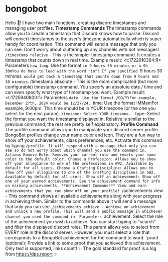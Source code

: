 # bongobot
Hello :wave:!
I have two main functions, creating discord timestamps and managing user profiles.
**Timestamp Commands**
The timestamp commands allow you to create a timestamp that Discord knows how to parse. Discord will convert timestamps to the user's timezone automatically which is super handy for coordination. This command will send a message that only you can see. Don't worry about cluttering up any channels with bot messages!
`/timestamp relative` - This is the simpler timestamp command. It creates a timestamp that counts down in real time.
Example result: <t:1722910364:R>
Parameters
`how_long`: Use the format `in 9 hours 30 minutes or n 9h 30mYou do have to lead with the word "in"! If you specified `9 hours 30 minutes`  would get back a timestamp that counts down from 9 hours and 30 minutes.
`/timestamp absolute - This is the more complicated (but more configurable) timestamp command. You specify an absolute date / time and can even specify what type of timestamp you want.
Example result: <t:1725940800:f>
Parameters
`date: Use the format /DD/YYFor example, December 27th, 2024 would be 12/27/24.
`time: Use the format :MMamFor example, 9:00pm. This time should be in YOUR timezone (or the one you select for the next param).
`timezone: Select YOUR timezone. 
`type: Select the format you want the timestamp displayed in. Relative is similar to the previous command, the rest are pretty self explanatory. 
**Profile Command**
The profile command allows you to manipulate your discord server profile. BongoBot profiles change your name color and icon. They are a fun way to show off your achievements, class preferences, etc.
Activate this command by typing `/profile. It will respond with a message that only you can see so do not worry about which channel you use the command in.
Actions
Remove Role: Removes your current role and resets your name color to the default color.
Choose a Profession: Allows you to show off your allegiance to one of the professions in GW2. Available by default for all users.
Choose a Crafting Discipline: Allows you to show off your allegiance to one of the crafting disciplines in GW2. Available by default for all users.
Show off an Achievement: Show off one of your earned achievements. See the achievement command for info on earning achievements.
**Achievement Commands**
View and earn achievements that you can show off on your profile!
`/achievements view - This command shows all available achievements along with your progress in achieving them. Similar to the commands above it will send a message that only you can see.
`/achievements achieve - Achieve an achievement and unlock a new profile. This will send a public message in whichever channel you used the command in!
Parameters
`achievement: Select the role of the achievement you wish to achieve. You can start typing to "search" and filter the displayed discord roles. This param allows you to select from EVERY role in the discord server. However, you must select a role that corresponds to a BongoBot achievement for the command to word.
`proof (optional): Provide a link to some proof that you achieved this achievement. Only text is supported, links count! :sparkles: The gold standard for proof is a log from https://dps.report :sparkles:
